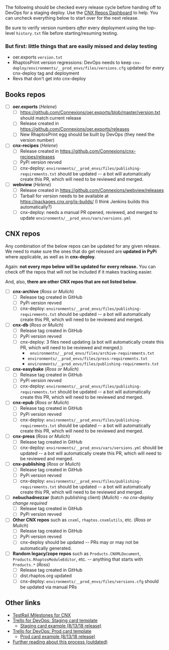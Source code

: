 The following should be checked every release cycle before handing off to DevOps for a staging deploy. Use the [CNX Repos Dashboard](https://ks52.web.rice.edu/cnx-repos.html) to help. You can uncheck everything below to start over for the next release.

Be sure to verify version numbers _after_ every deployment using the top-level `history.txt` file before starting/resuming testing.

### But first: little things that are easily missed and delay testing
- oer.exports `version.txt`
- RhaptosPrint version regressions: DevOps needs to keep `cnx-deploy/environments/__prod_envs/files/versions.cfg` updated for every cnx-deploy tag and deployment
- Revs that don't get into cnx-deploy 

## Books repos

- [ ] **oer.exports** (*Helene*)
	- [ ] https://github.com/Connexions/oer.exports/blob/master/version.txt should match current release
	- [ ] Release created in https://github.com/Connexions/oer.exports/releases
	- [ ] New RhaptosPrint egg should be built by DevOps (they need the version number)
- [ ] **cnx-recipes** (*Helene*)
	- [ ] Release created in https://github.com/Connexions/cnx-recipes/releases
	- [ ] PyPi version revved
	- [ ] cnx-deploy: `environments/__prod_envs/files/publishing-requirements.txt` should be updated -- a bot will automatically create this PR, which will need to be reviewed and merged.
- [ ] **webview** (*Helene*)
 	- [ ] Release created in https://github.com/Connexions/webview/releases
	- [ ] Tarball for version needs to be available at https://packages.cnx.org/js-builds/ (I think Jenkins builds this automatically?)
	- [ ] cnx-deploy: needs a manual PR opened, reviewed, and merged to update `environments/__prod_envs/vars/versions.yml`

## CNX repos
Any combination of the below repos can be updated for any given release. We need to make sure the ones that do get released are **updated in PyPi** where applicable, as well as in **cnx-deploy**. 

Again: **not every repo below will be updated for every release.** You can check off the repos that will not be included if it makes tracking easier.

And, also, **there are other CNX repos that are not listed below**. 

- [ ] **cnx-archive** (*Ross or Mulich*)
 	- [ ] Release tag created in GitHub
 	- [ ] PyPi version revved
	- [ ] cnx-deploy: `environments/__prod_envs/files/publishing-requirements.txt` should be updated -- a bot will automatically create this PR, which will need to be reviewed and merged.
- [ ] **cnx-db** (*Ross or Mulich*)
 	- [ ] Release tag created in GitHub
	- [ ] PyPi version revved
	- [ ] cnx-deploy: 3 files need updating (a bot will automatically create this PR, which will need to be reviewed and merged.):
		- ` environments/__prod_envs/files/archive-requirements.txt`
		- `environments/__prod_envs/files/press-requirements.txt` 
		-  `environments/__prod_envs/files/publishing-requirements.txt`
- [ ] **cnx-easybake** (*Ross or Mulich*)
 	- [ ] Release tag created in GitHub
	- [ ] PyPi version revved
	- [ ] cnx-deploy: `environments/__prod_envs/files/publishing-requirements.txt` should be updated -- a bot will automatically create this PR, which will need to be reviewed and merged.
- [ ] **cnx-epub** (*Ross or Mulich*)
 	- [ ] Release tag created in GitHub
	- [ ] PyPi version revved
	- [ ] cnx-deploy: `environments/__prod_envs/files/publishing-requirements.txt` should be updated -- a bot will automatically create this PR, which will need to be reviewed and merged. 
- [ ] **cnx-press** (*Ross or Mulich*)
 	- [ ] Release tag created in GitHub
	- [ ] cnx-deploy: `environments/__prod_envs/vars/versions.yml` should be updated -- a bot will automatically create this PR, which will need to be reviewed and merged.
- [ ] **cnx-publishing** (*Ross or Mulich*)
 	- [ ] Release tag created in GitHub
	- [ ] PyPi version revved
	- [ ] cnx-deploy: `environments/__prod_envs/files/publishing-requirements.txt` should be updated -- a bot will automatically create this PR, which will need to be reviewed and merged.
- [ ] **nebuchadnezzar** (batch publishing client) (*Mulich*) - *no cnx-deploy change required*
 	- [ ] Release tag created in GitHub
	- [ ] PyPi version revved
- [ ] **Other CNX repos** such as `cnxml`, `rhaptos.cnxmlutils`, etc. (*Ross or Mulich*)
 	- [ ] Release tag created in GitHub
	- [ ] PyPi version revved
	- [ ] cnx-deploy should be updated -- PRs may or may not be automatically generated.
- [ ] **Random legacy/zope repos** such as `Products.CNXMLDocument`,  `Products.RhaptosModuleEditor`, etc. -- anything that starts with `Products.*` (*Ross*)
 	- [ ] Release tag created in GitHub
	- [ ] dist.rhaptos.org updated
	- [ ] cnx-deploy: `environments/__prod_envs/files/versions.cfg` should be updated via manual PRs 

## Other links
- [TestRail Milestones for CNX](https://openstax.testrail.com/index.php?/milestones/overview/7)
- [Trello for DevOps: Staging card template](https://trello.com/c/TjO1ud99/218-cnxbooks-deploy-to-staging-servers-for-2018xxxx-release)
  - [Staging card example (8/13/18 release)](https://trello.com/c/3GhSiceI/226-cnxbooks-deploy-to-staging-servers-for-20180813-release)
- [Trello for DevOps: Prod card template](https://trello.com/c/ScGRxZAO/213-cnxbooks-deploy-to-production-servers-for-2018xxxx-release)
  - [Prod card example (8/13/18 release)](https://trello.com/c/bQ4rBy4j/228-cnxbooks-deploy-to-production-servers-for-20180813-release)
- [Further reading about this process (outdated)](https://docs.google.com/document/d/1e3YnfOq1o9otTObKntELk6oxd9zzXDMhoJydw2QnAWw/edit#heading=h.41lwwxygk8be)


